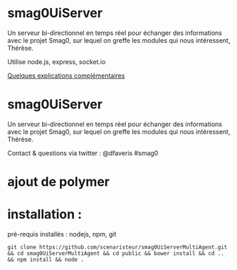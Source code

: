 # smag0UiServer
Un serveur bi-directionnel en temps réel pour échanger des informations avec le projet Smag0,
sur lequel on greffe les modules qui nous intéressent, Thérèse.

Utilise node.js, express, socket.io

[Quelques explications complémentaires](http://cra-s.blogspot.fr/2016/09/smag0uiserver-un-serveur-de-base-pour.html)


# smag0UiServer
Un serveur bi-directionnel en temps réel pour échanger des informations avec le projet Smag0, sur lequel on greffe les modules qui nous intéressent, Thérèse.

Contact & questions via twitter : @dfaveris #smag0

# ajout de polymer

# installation : 

  pré-requis installés : nodejs, npm, git
  
  ``` 
  git clone https://github.com/scenaristeur/smag0UiServerMultiAgent.git && cd smag0UiServerMultiAgent && cd public && bower install && cd .. && npm install && node .
  
  ```
  